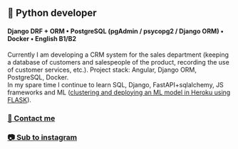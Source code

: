 ## 🐍 Python developer

#### Django DRF + ORM • PostgreSQL (pgAdmin / psycopg2 / Django ORM) • Docker • English B1/B2

Currently I am developing a CRM system for the sales department (keeping a database of customers and salespeople of the product, recording the use of customer services, etc.). Project stack: Angular, Django ORM, PostgreSQL, Docker.<br>
In my spare time I continue to learn SQL, Django, FastAPI+sqlalchemy, JS frameworks and ML ([clustering and deploying an ML model in Heroku using FLASK](https://github.com/biryukov12/deployment-of-ML-model)).

### [💬 Contact me](https://t.me/biryukov12)
### [📷 Sub to instagram](https://instagram.com/biryukov12)

<!--
**biryukov12/biryukov12** is a ✨ _special_ ✨ repository because its `README.md` (this file) appears on your GitHub profile.

Here are some ideas to get you started:

- 🔭 I’m currently working on ...
- 🌱 I’m currently learning ...
- 👯 I’m looking to collaborate on ...
- 🤔 I’m looking for help with ...
- 💬 Ask me about ...
- 📫 How to reach me: ...
- 😄 Pronouns: ...
- ⚡ Fun fact: ...
-->
